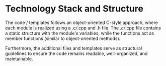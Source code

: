 # Technology Stack and Structure
The code / templates follows an object-oriented C-style approach, where each module is realized using a *.c/*.cpp and .h file. The *.c/*.cpp file contains a static structure with the module's variables, while the functions act as member functions (similar to object-oriented methods).
<p>

Furthermore, the additional files and templates serve as structural guidelines to ensure the code remains readable, well-organized, and maintainable.
